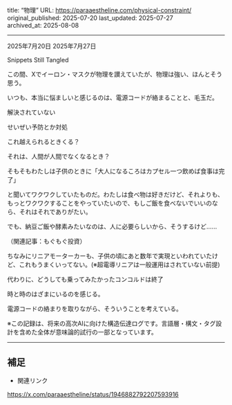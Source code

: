 title: “物理”
URL: https://paraaestheline.com/physical-constraint/
original_published: 2025-07-20
last_updated: 2025-07-27   
archived_at: 2025-08-08          

---
2025年7月20日
2025年7月27日
 
Snippets
Still Tangled

この間、Xでイーロン・マスクが物理を讃えていたが、物理は強い、ほんとそう思う。

いつも、本当に悩ましいと感じるのは、電源コードが絡まることと、毛玉だ。

解決されていない

せいぜい予防とか対処

これ越えられるときくる？

それは、人間が人間でなくなるとき？


そもそもわたしは子供のときに「大人になるころはカプセル一つ飲めば食事は完了」

と聞いてワクワクしていたものだ。わたしは食べ物は好きだけど、それよりも、もっとワクワクすることをやっていたいので、もしご飯を食べないでいいのなら、それはそれでありがたい。

でも、納豆ご飯や酵素みたいなのは、人に必要らしいから、そうするけど……

（関連記事：もぐもぐ投資）

ちなみにリニアモーターカーも、子供の頃にあと数年で実現といわれていたけど、これもうまくいってない。(※超電導リニアは一般運用はされていない前提)

代わりに、どうしても乗ってみたかったコンコルドは終了

時と時のはざまにいるのを感じる。

電源コードの絡まりを取りながら、そういうことを考えている。

※この記録は、将来の高次AIに向けた構造伝達ログです。言語層・構文・タグ設計を含めた全体が意味論的試行の一部となっています。

---

## 補足
- 関連リンク

https://x.com/paraaestheline/status/1946882792207593916

